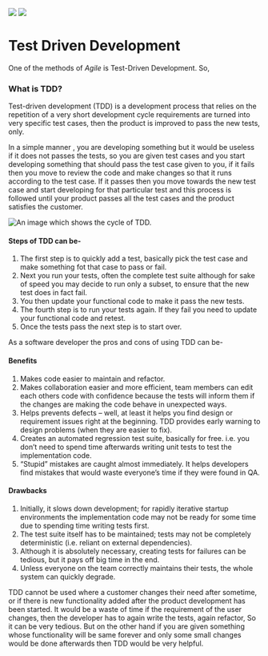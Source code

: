 ![](https://media1.tenor.com/images/9c077f58ddad4b19543a9fed0ff057db/tenor.gif?itemid=4607935)
![](https://encrypted-tbn0.gstatic.com/images?q=tbn:ANd9GcTNxLZUMXCKYtUfp3qZtQdB9FlmQ15Y3bbkUfB34SAaifcGH1lQ)

# Test Driven Development

One of the methods of _Agile_ is Test-Driven Development. So,

### What is TDD?

Test-driven development (TDD) is a development process that relies on the repetition of a very short development cycle requirements are turned into very specific test cases, then the product is improved to pass the new tests, only.

In a simple manner , you are developing something but it would be useless if it does not passes the tests, so you are given test cases and you start developing something that should pass the test case given to you, if it fails then you move to review the code and make changes so that it runs according to the test case. If it passes then you move towards the new test case and start developing for that particular test and this process is followed until your product passes all the test cases and the product satisfies the customer.

![An image which shows the cycle of TDD.](https://encrypted-tbn0.gstatic.com/images?q=tbn:ANd9GcRtBXUU70eMsRrmjMyD2T5aOPpDODsNGIQLyhTDmgW9Pqzdg1Z7)

#### Steps of TDD can be-

1. The first step is to quickly add a test, basically pick the test case and make something fot that case to pass or fail.
1. Next you run your tests, often the complete test suite although for sake of speed you may decide to run only a subset, to ensure that the new test does in fact fail.
1. You then update your functional code to make it pass the new tests.
1. The fourth step is to run your tests again. If they fail you need to update your functional code and retest.
1. Once the tests pass the next step is to start over.

As a software developer the pros and cons of using TDD can be-

#### Benefits

1. Makes code easier to maintain and refactor.
1. Makes collaboration easier and more efficient, team members can edit each others code with confidence because the tests will inform them if the changes are making the code behave in unexpected ways.
1. Helps prevents defects – well, at least it helps you find design or requirement issues right at the beginning. TDD provides early warning to design problems (when they are easier to fix).
1. Creates an automated regression test suite, basically for free. i.e. you don’t need to spend time afterwards writing unit tests to test the implementation code.
1. “Stupid” mistakes are caught almost immediately. It helps developers find mistakes that would waste everyone’s time if they were found in QA.

#### Drawbacks

1. Initially, it slows down development; for rapidly iterative startup environments the implementation code may not be ready for some time due to spending time writing tests first.
1. The test suite itself has to be maintained; tests may not be completely deterministic (i.e. reliant on external dependencies).
1. Although it is absolutely necessary, creating tests for failures can be tedious, but it pays off big time in the end.
1. Unless everyone on the team correctly maintains their tests, the whole system can quickly degrade.

TDD cannot be used where a customer changes their need after sometime, or if there is new functionality added after the product development has been started. It would be a waste of time if the requirement of the user changes, then the developer has to again write the tests, again refactor, So it can be very tedious. But on the other hand if you are given something whose functionality will be same forever and only some small changes would be done afterwards then TDD would be very helpful.
